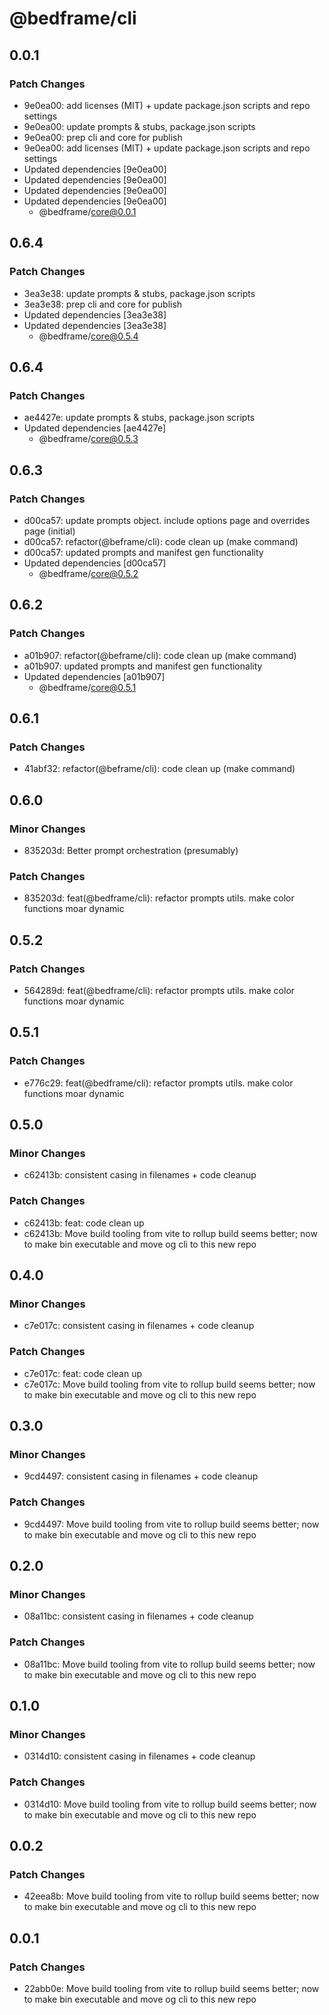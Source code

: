 # @bedframe/cli

## 0.0.1

### Patch Changes

- 9e0ea00: add licenses (MIT) + update package.json scripts and repo settings
- 9e0ea00: update prompts & stubs, package.json scripts
- 9e0ea00: prep cli and core for publish
- 9e0ea00: add licenses (MIT) + update package.json scripts and repo settings
- Updated dependencies [9e0ea00]
- Updated dependencies [9e0ea00]
- Updated dependencies [9e0ea00]
- Updated dependencies [9e0ea00]
  - @bedframe/core@0.0.1

## 0.6.4

### Patch Changes

- 3ea3e38: update prompts & stubs, package.json scripts
- 3ea3e38: prep cli and core for publish
- Updated dependencies [3ea3e38]
- Updated dependencies [3ea3e38]
  - @bedframe/core@0.5.4

## 0.6.4

### Patch Changes

- ae4427e: update prompts & stubs, package.json scripts
- Updated dependencies [ae4427e]
  - @bedframe/core@0.5.3

## 0.6.3

### Patch Changes

- d00ca57: update prompts object. include options page and overrides page (initial)
- d00ca57: refactor(@beframe/cli): code clean up (make command)
- d00ca57: updated prompts and manifest gen functionality
- Updated dependencies [d00ca57]
  - @bedframe/core@0.5.2

## 0.6.2

### Patch Changes

- a01b907: refactor(@beframe/cli): code clean up (make command)
- a01b907: updated prompts and manifest gen functionality
- Updated dependencies [a01b907]
  - @bedframe/core@0.5.1

## 0.6.1

### Patch Changes

- 41abf32: refactor(@beframe/cli): code clean up (make command)

## 0.6.0

### Minor Changes

- 835203d: Better prompt orchestration (presumably)

### Patch Changes

- 835203d: feat(@bedframe/cli): refactor prompts utils. make color functions moar dynamic

## 0.5.2

### Patch Changes

- 564289d: feat(@bedframe/cli): refactor prompts utils. make color functions moar dynamic

## 0.5.1

### Patch Changes

- e776c29: feat(@bedframe/cli): refactor prompts utils. make color functions moar dynamic

## 0.5.0

### Minor Changes

- c62413b: consistent casing in filenames + code cleanup

### Patch Changes

- c62413b: feat: code clean up
- c62413b: Move build tooling from vite to rollup
  build seems better; now to make bin executable
  and move og cli to this new repo

## 0.4.0

### Minor Changes

- c7e017c: consistent casing in filenames + code cleanup

### Patch Changes

- c7e017c: feat: code clean up
- c7e017c: Move build tooling from vite to rollup
  build seems better; now to make bin executable
  and move og cli to this new repo

## 0.3.0

### Minor Changes

- 9cd4497: consistent casing in filenames + code cleanup

### Patch Changes

- 9cd4497: Move build tooling from vite to rollup
  build seems better; now to make bin executable
  and move og cli to this new repo

## 0.2.0

### Minor Changes

- 08a11bc: consistent casing in filenames + code cleanup

### Patch Changes

- 08a11bc: Move build tooling from vite to rollup
  build seems better; now to make bin executable
  and move og cli to this new repo

## 0.1.0

### Minor Changes

- 0314d10: consistent casing in filenames + code cleanup

### Patch Changes

- 0314d10: Move build tooling from vite to rollup
  build seems better; now to make bin executable
  and move og cli to this new repo

## 0.0.2

### Patch Changes

- 42eea8b: Move build tooling from vite to rollup
  build seems better; now to make bin executable
  and move og cli to this new repo

## 0.0.1

### Patch Changes

- 22abb0e: Move build tooling from vite to rollup
  build seems better; now to make bin executable
  and move og cli to this new repo

